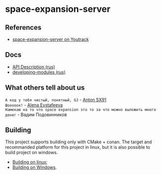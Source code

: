 # space-expansion-server
## References
  * [space-expansion-server on Youtrack](https://space-expansion.myjetbrains.com/youtrack/issues?q=project:%20space-expansion-server)

## Docs
  - [API Description (rus)](docs/API.ru.md)
  - [developing-modules (rus)](docs/developing-modules.ru.md)

## What others tell about us
```А код у тебя чистый, понятный, GJ``` - [Anton SX91](https://github.com/SX91)  
```Шооооок!``` - [Alena Evstafeeva](https://github.com/evstafeeva)  
```Намекаю на то что space expansion это то за что можно выложить много денег``` - Вадим Подовинников

## Building
This project supports building only with CMake + conan. The target and recommanded platform for this project in linux, but it is also possible to build project on windows.
  - [Building on linux](Doc/building-on-linux.md);
  - [Building on Windows](Doc/building-on-windows.md).
